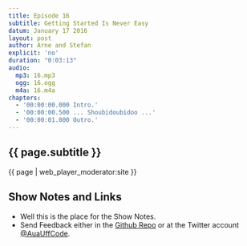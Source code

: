 ```yaml
---
title: Episode 16
subtitle: Getting Started Is Never Easy
datum: January 17 2016
layout: post
author: Arne and Stefan
explicit: 'no'
duration: "0:03:13"
audio:
  mp3: 16.mp3
  ogg: 16.ogg
  m4a: 16.m4a
chapters:
  - '00:00:00.000 Intro.'
  - '00:00:00.500 ... Shoubidoubidoo ...'
  - '00:00:01.000 Outro.'
---
```


## {{ page.subtitle }}

{{ page | web_player_moderator:site }}

## Show Notes and Links

  * Well this is the place for the Show Notes.
  * Send Feedback either in the [Github Repo](https://github.com/haslinger/jekyll-octopod) or at the Twitter account [@AuaUffCode](http://twitter.com/@AuaUffCode).
